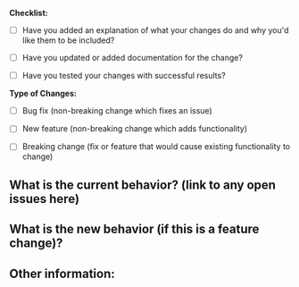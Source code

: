 **Checklist:**

 <!--- Make sure your PR is documented and tested before submission. Put an `x` in all the boxes that apply: -->
 - [ ] Have you added an explanation of what your changes do and why you'd like them to be included?
 - [ ] Have you updated or added documentation for the change?
 - [ ] Have you tested your changes with successful results?


**Type of Changes:**

 <!--- What types of changes does your code introduce? Put an `x` in all the boxes that apply: -->
 - [ ] Bug fix (non-breaking change which fixes an issue)
 - [ ] New feature (non-breaking change which adds functionality)
 - [ ] Breaking change (fix or feature that would cause existing functionality to change)


**What is the current behavior? (link to any open issues here)**
- 


**What is the new behavior (if this is a feature change)?**
- 


**Other information**:
- 
